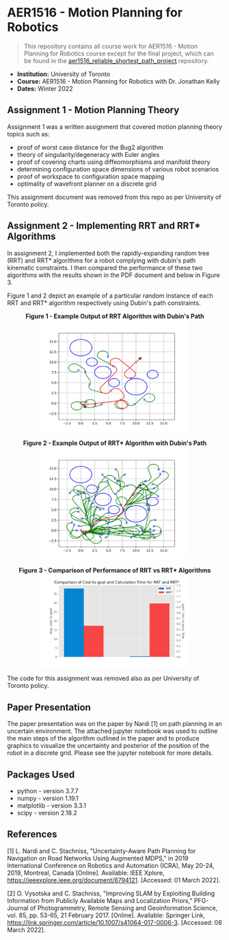 # AER1516 - Motion Planning for Robotics

> This repository contains all course work for AER1516 - Motion Planning for Robotics course except for the final project, which can be found in the [aer1516_reliable_shortest_path_project](https://github.com/sug-prabhakaran/aer1516_reliable_shortest_path_project) repository.

* **Institution:** University of Toronto
* **Course:** AER1516 - Motion Planning for Robotics with Dr. Jonathan Kelly
* **Dates:** Winter 2022

## Assignment 1 - Motion Planning Theory

Assignment 1 was a written assignment that covered motion planning theory topics such as:

* proof of worst case distance for the Bug2 algorithm
* theory of singularity/degeneracy with Euler angles
* proof of covering charts using diffeomorphisms and manifold theory
* determining configuration space dimensions of various robot scenarios
* proof of workspace to configuration space mapping
* optimality of wavefront planner on a discrete grid

This assignment document was removed from this repo as per University of Toronto policy.

## Assignment 2 - Implementing RRT and RRT* Algorithms

In assignment 2, I implemented both the rapidly-expanding random tree (RRT) and RRT* algorithms for a robot complying with dubin's path kinematic constraints.  I then compared the performance of these two algorithms with the results shown in the PDF document and below in Figure 3.

Figure 1 and 2 depict an example of a particular random instance of each RRT and RRT* algorithm respectively using Dubin's path constraints.

<p align="center">
  <b>Figure 1 - Example Output of RRT Algorithm with Dubin's Path</b>
  <img src="/assignment2_RRT_and_RRT_star/img_rrt_on_iter_999.png" width="350" title="Example Output of RRT Algorithm with Dubin's Path">
</p>

<p align="center">
  <b>Figure 2 - Example Output of RRT* Algorithm with Dubin's Path</b>
  <img src="/assignment2_RRT_and_RRT_star/img_rrt_star_on_iter_9.png" width="350" title="Example Output of RRT* Algorithm with Dubin's Path">
</p>
<p align="center">
  <b>Figure 3 - Comparison of Performance of RRT vs RRT* Algorithms</b>
  <img src="/assignment2_RRT_and_RRT_star/img_comparison_rrt_rrt_star.png" width="350" title="Comparison of Performance of Both Algorithms">
</p>

The code for this assignment was removed also as per University of Toronto policy.

## Paper Presentation

The paper presentation was on the paper by Nardi \[1\] on path planning in an uncertain environment.  The attached jupyter notebook was used to outline the main steps of the algorithm outlined in the paper and to produce graphics to visualize the uncertainty and posterior of the position of the robot in a discrete grid.  Please see the jupyter notebook for more details.


## Packages Used

* python           - version 3.7.7
* numpy            - version 1.19.1
* matplotlib       - version 3.3.1
* scipy            - version 2.18.2

## References

\[1\] L. Nardi and C. Stachniss, "Uncertainty-Aware Path Planning for Navigation on Road Networks Using Augmented MDPS," in 2019 International Conference on Robotics and Automation (ICRA), May 20-24, 2019, Montreal, Canada \[Online\]. Available: IEEE Xplore, https://ieeexplore.ieee.org/document/8794121. [Accessed: 01 March 2022].

\[2\] O. Vysotska and C. Stachniss, "Improving SLAM by Exploiting Building Information from Publicly Available Maps and Localization Priors," PFG- Journal of Photogrammetry, Remote Sensing and Geoinformation Science, vol. 85, pp. 53-65, 21 February 2017. \[Online\]. Available: Springer Link, https://link.springer.com/article/10.1007/s41064-017-0006-3. [Accessed: 08 March 2022].